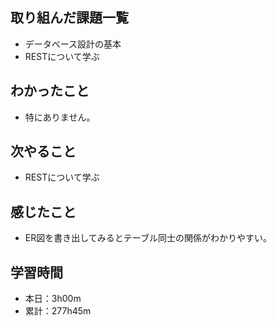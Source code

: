## 取り組んだ課題一覧
- データベース設計の基本
- RESTについて学ぶ
## わかったこと
- 特にありません。
## 次やること
- RESTについて学ぶ
## 感じたこと
- ER図を書き出してみるとテーブル同士の関係がわかりやすい。
## 学習時間
- 本日：3h00m
- 累計：277h45m
